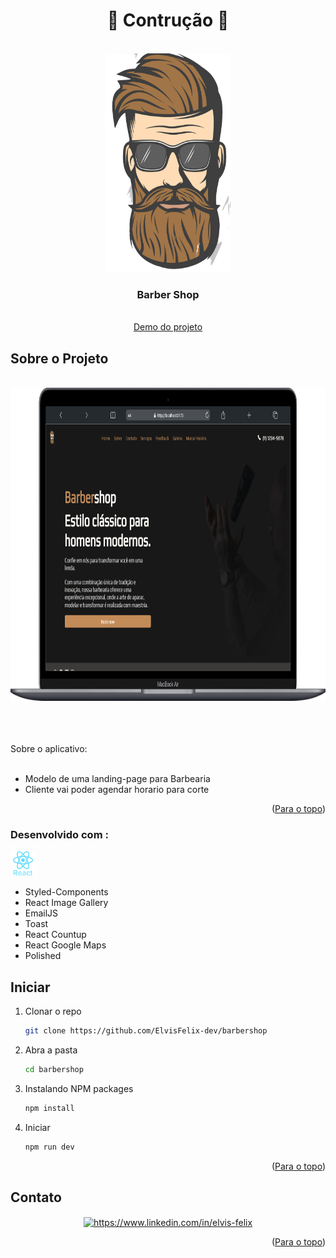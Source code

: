 <div align="center" id="top">
  <h1>🚧 Contrução 🚧</h1>
</div>

<br />
<div align="center" id='topo'>
  <a href="">
    <img src="src/assets/imgLogo.png" alt="Logo" width="200" height="350">
  </a>

  <h3 align="center">Barber Shop</h3>

  <p align="center">
    <br />
    <a href="https://barbeariashop.netlify.app/" target="_blank" rel="noreferrer">Demo do projeto</a>
  </p>
</div>

## Sobre o Projeto
<br />
<!--[![Screen Shot][product-screenshot]](/mobile.png)
[![Screen Shot][product-screenshot]](/pc.png)-->
<div align="center">
  <img src="src/assets/PC.png" alt="Logo" width="873" height="501"><br />
  <br />
  <!--<img src="src/assets/mobile.png" alt="Logo" width="280" height="567"> -->
</div>
<br />

<br />Sobre o aplicativo:<br />
<br />

- Modelo de uma landing-page para Barbearia
- Cliente vai poder agendar horario para corte  

<p align="right">(<a href="#topo">Para o topo</a>)</p>



### Desenvolvido com :

<a href="https://reactjs.org/" target="_blank" rel="noreferrer"> <img src="https://raw.githubusercontent.com/devicons/devicon/master/icons/react/react-original-wordmark.svg" alt="react" width="40" height="40"/> </a>
- Styled-Components 
- React Image Gallery
- EmailJS
- Toast
- React Countup
- React Google Maps
- Polished


<!-- GETTING STARTED -->
## Iniciar

1. Clonar o repo
   ```sh
   git clone https://github.com/ElvisFelix-dev/barbershop
   ```
2. Abra a pasta
   ```sh
   cd barbershop

3. Instalando NPM packages
   ```sh
   npm install
   ```

4. Iniciar
   ```sh
   npm run dev
   ```

<p align="right">(<a href="#topo">Para o topo</a>)</p>




<!-- CONTACT -->
## Contato

<p align="center"><a href="https://www.linkedin.com/in/elvis-felix" target="blank"><img align="center" src="https://raw.githubusercontent.com/rahuldkjain/github-profile-readme-generator/master/src/images/icons/Social/linked-in-alt.svg" alt="https://www.linkedin.com/in/elvis-felix" height="30" width="40" /></a></p>


<p align="right">(<a href="#topo">Para o topo</a>)</p>


